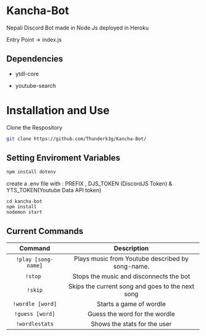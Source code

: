 # Kancha-Bot

Nepali Discord Bot made in Node.Js deployed in Heroku

Entry Point -> index.js


## Dependencies
* ytdl-core

* youtube-search

# Installation and Use
Clone the Respository
```sh
git clone https://github.com/Thunderk3g/Kancha-Bot/
```
## Setting Enviroment Variables 
```sh
npm install dotenv
```
create a .env file with : PREFIX , DJS_TOKEN (DiscordJS Token) & YTS_TOKEN(Youtube Data API token)
```SH
cd kancha-bot
npm install
nodemon start
```
## Current Commands

|Command|Description|
|:-:|:-:|
|`!play [song-name]`| Plays music from Youtube described by song-name.|
|`!stop `|Stops the music and disconnects the bot|
|`!skip`| Skips the current song and goes to the next song|
|`!wordle [word]`|Starts a game of wordle|
|`!guess [word]`|Guess the word for the wordle|
|`!wordlestats`|Shows the stats for the user|
